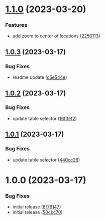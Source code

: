 # [1.1.0](https://github.com/easingthemes/confluence-map/compare/v1.0.3...v1.1.0) (2023-03-20)


### Features

* add zoom to center of locations ([2250113](https://github.com/easingthemes/confluence-map/commit/225011329dfe5d9c6cb5a0ef84413ca872f50f6d))

## [1.0.3](https://github.com/easingthemes/confluence-map/compare/v1.0.2...v1.0.3) (2023-03-17)


### Bug Fixes

* readme update ([c5e544e](https://github.com/easingthemes/confluence-map/commit/c5e544e9c9bfdf7b3cd8459f48355beb77139f78))

## [1.0.2](https://github.com/easingthemes/confluence-map/compare/v1.0.1...v1.0.2) (2023-03-17)


### Bug Fixes

* update table selector ([16f3ef2](https://github.com/easingthemes/confluence-map/commit/16f3ef25783d3e78a4fe45e36849d107144c71d4))

## [1.0.1](https://github.com/easingthemes/confluence-map/compare/v1.0.0...v1.0.1) (2023-03-17)


### Bug Fixes

* update table selector ([440cc28](https://github.com/easingthemes/confluence-map/commit/440cc28285ce05c017d8bee09e0764875d8100f0))

# 1.0.0 (2023-03-17)


### Bug Fixes

* initial release ([6f76147](https://github.com/easingthemes/confluence-map/commit/6f761479999f80e3cabd273a87cbc57075d3e76f))
* initial release ([50cbc70](https://github.com/easingthemes/confluence-map/commit/50cbc70342ffd169a818c5920fdb5d7adba7b9ce))
